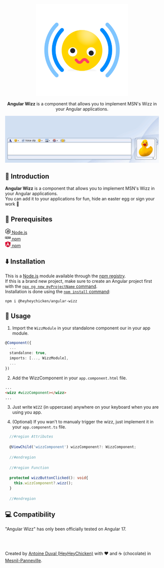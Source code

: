<div align="center">

<img src="https://raw.githubusercontent.com/HeyHeyChicken/Angular-Wizz/main/.github/logo.png" alt="Wizz" width="300">

**Angular Wizz** is a component that allows you to implement MSN's Wizz in your Angular applications.<br>
</div>
<div align="center">
<img width="820px" src="https://raw.githubusercontent.com/HeyHeyChicken/Angular-Wizz/main/.github/video.gif">
</div>

## 👋 Introduction

**Angular Wizz** is a component that allows you to implement MSN's Wizz in your Angular applications.<br>
You can add it to your applications for fun, hide an easter egg or sign your work 🤣

## 🔧 Prerequisites

[<img src="https://raw.githubusercontent.com/HeyHeyChicken/Angular-Wizz/main/.github/nodeJSLogo.png" width="18" /> Node.js](//nodejs.org/)<br/>
[<img src="https://raw.githubusercontent.com/HeyHeyChicken/Angular-Wizz/main/.github/npmLogo.png" width="18" /> npm](//npmjs.com/)<br/>
[<img src="https://raw.githubusercontent.com/HeyHeyChicken/Angular-Wizz/main/.github/angularLogo.png" width="18" /> npm](//angular.io/)<br/>

## ⬇️ Installation

This is a [Node.js](//nodejs.org/en/) module available through the [npm registry](//www.npmjs.com/).<br>
If this is a brand new project, make sure to create an Angular project first with the [`npx ng new myProjectName` command](//angular.io/tutorial/tour-of-heroes/toh-pt0).<br>
Installation is done using the [`npm install` command](//docs.npmjs.com/getting-started/installing-npm-packages-locally):

```console
npm i @heyheychicken/angular-wizz
```

## 🚀 Usage

1) Import the `WizzModule` in your standalone component our in your app module.
```ts
@Component({
  ...
  standalone: true,
  imports: [..., WizzModule],
  ...
})
```

2) Add the WizzComponent in your `app.component.html` file.
```html
...
<wizz #wizzComponent></wizz>
...
```

3) Just write `WIZZ` (in uppercase) anywhere on your keyboard when you are using you app.

4) (Optional) If you wan't to manualy trigger the wizz, just implement it in your  `app.component.ts` file.
```ts
  //#region Attributes

  @ViewChild('wizzComponent') wizzComponent?: WizzComponent;

  //#endregion

  //#region Function

  protected wizzButtonClicked(): void{
    this.wizzComponent?.wizz();
  }

  //#endregion
```


## 💻 Compatibility

"Angular Wizz" has only been officially tested on Angular 17.

<br>
<br>

Created by [Antoine Duval (HeyHeyChicken)](//antoine.cuffel.fr) with ❤ and ☕ (chocolate) in [Mesnil-Panneville](//en.wikipedia.org/wiki/Mesnil-Panneville).